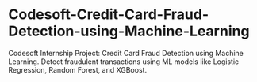 # Codesoft-Credit-Card-Fraud-Detection-using-Machine-Learning
Codesoft Internship Project: Credit Card Fraud Detection using Machine Learning. Detect fraudulent transactions using ML models like Logistic Regression, Random Forest, and XGBoost.

